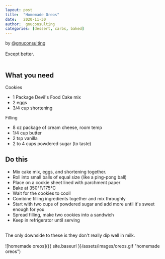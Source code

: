 ```yaml
---
layout: post
title:  "Homemade Oreos"
date:   2020-11-30
author:  gnuconsulting
categories: [dessert, carbs, baked]
---
```

by [@gnuconsulting](https://twitter.com/gnuconsulting)<br/>
<br/>
Except better.<br/>
<br/>
## What you need
Cookies
* 1 Package Devil's Food Cake mix
* 2 eggs
* 3/4 cup shortening

Filling
* 8 oz package of cream cheese, room temp
* 1/4 cup butter
* 2 tsp vanilla
* 2 to 4 cups powdered sugar (to taste)

## Do this
* Mix cake mix, eggs, and shortening together.
* Roll into small balls of equal size (like a ping-pong ball)
* Place on a cookie sheet lined with parchment paper
* Bake at 350℉/175℃
* Wait for the cookies to cool!
* Combine filling ingredients together and mix throughly
* Start with two cups of powdered sugar and add more until it's sweet enough for you
* Spread filling, make two cookies into a sandwich
* Keep in refrigerator until serving
<br/>
The only downside to these is they don't really dip well in milk.
<br/>
<br/>
![homemade oreos]({{ site.baseurl }}/assets/images/oreos.gif "homemade oreos")
